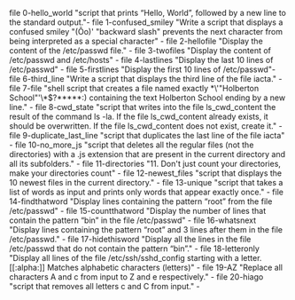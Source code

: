 file 0-hello_world "script that prints “Hello, World”, followed by a new line to the standard output."-
file 1-confused_smiley "Write a script that displays a confused smiley "(Ôo)' "backward slash" prevents the next character from being interpreted as a special character" -
file 2-hellofile "Display the content of the /etc/passwd file." -
file 3-twofiles "Display the content of /etc/passwd and /etc/hosts" -
file 4-lastlines "Display the last 10 lines of /etc/passwd" -
file 5-firstlines "Display the first 10 lines of /etc/passwd"- 
file 6-third_line "Write a script that displays the third line of the file iacta." -
file 7-file "shell script that creates a file named exactly \*\\'"Holberton School"\'\\*$\?\*\*\*\*\*:) containing the text Holberton School ending by a new line." -
file 8-cwd_state "script that writes into the file ls_cwd_content the result of the command ls -la. If the file ls_cwd_content already exists, it should be overwritten. If the file ls_cwd_content does not exist, create it." - 
file 9-duplicate_last_line "script that duplicates the last line of the file iacta" -
file 10-no_more_js "script that deletes all the regular files (not the directories) with a .js extension that are present in the current directory and all its subfolders." -
file 11-directories "11. Don't just count your directories, make your directories count" -
file 12-newest_files "script that displays the 10 newest files in the current directory." -
file 13-unique "script that takes a list of words as input and prints only words that appear exactly once." -
file 14-findthatword "Display lines containing the pattern “root” from the file /etc/passwd" -
file 15-countthatword "Display the number of lines that contain the pattern “bin” in the file /etc/passwd" - 
file 16-whatsnext "Display lines containing the pattern “root” and 3 lines after them in the file /etc/passwd." -
file 17-hidethisword "Display all the lines in the file /etc/passwd that do not contain the pattern “bin”." -
file 18-letteronly "Display all lines of the file /etc/ssh/sshd_config starting with a letter.  [[:alpha:]] Matches alphabetic characters (letters)" -
file 19-AZ "Replace all characters A and c from input to Z and e respectively." -
file 20-hiago "script that removes all letters c and C from input." -

